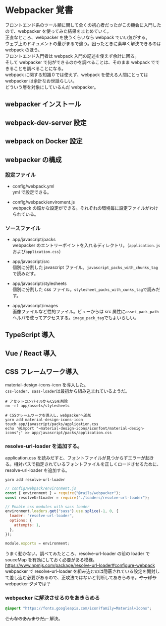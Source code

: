 # Webpacker 覚書

フロントエンド系のツール類に関して全くの初心者だったがこの機会に入門したので、webpacker を使ってみた結果をまとめていく。  
正直なところ、webpacker を使うくらいなら webpack でいい気がする。  
ウェブ上のドキュメントの量がまるで違う。困ったときに素早く解決できるのは webpack のほう。  
フロントエンド入門者は webpack 入門の記述を使えず余計に困る。  
そして webpacker で何ができるのかを調べることは、そのまま webpack でできることを調べることになる。  
webpack に関する知識０では使えず、webpack を使える人間にとっては webpacker は余計なお世話らしい。  
どういう層を対象にしているんだ webpacker。

## webpacker インストール

## webpack-dev-server 設定

## webpack on Docker 設定

## webpacker の構成

### 設定ファイル

- config/webpack.yml  
  yml で設定できる。

- config/webpack/enviroment.js  
  webpack の細かな設定ができる。それぞれの環境毎に設定ファイルがわけられている。

### ソースファイル

- app/javascript/packs  
   webpacker のエントリーポイントを入れるディレクトリ。（`application.js`および`application.css`）

- app/javascript/src  
  個別に分割した javascript ファイル。`javascript_packs_with_chunks_tag`で読みだす。

- app/javascript/stylesheets  
  個別に分割した css ファイル。`stylesheet_packs_with_cunks_tag`で読みだす。

- app/javascript/images  
  画像ファイルなど性的ファイル。ビューからは src 属性に`asset_pack_path`ヘルパを使ってアクセスする。`image_pack_tag`でもよいらしい。

## TypeScript 導入

## Vue / React 導入

## CSS フレームワーク導入

material-design-icons-icon を導入した。  
`css-loader`、`sass-loader`は最初から組み込まれているようだ。

```shell
# アセットコンパイルからCSSを削除
rm -rf app/assets/stylesheets

# CSSフレームワークを導入し、webpackerへ追加
yarn add material-design-icons-icon
touch app/javascript/packs/application.css
echo '@import "~material-design-icons/iconfont/material-design-icons";' >> app/javascript/packs/application.css
```

### resolve-url-loader を追加する。

application.css を読みだすと、フォントファイルが見つからずエラーが起きる。相対パスで指定されているフォントファイルを正しくロードさせるために、resolve-url-loader を追加する。

```shell
yarn add resolve-url-loader
```

```javascript
// config/webpack/environment.js
const { environment } = require("@rails/webpacker");
const resolveUrlLoader = require("./loaders/resolve-url-loader");

// Enable css modules with sass loader
environment.loaders.get("sass").use.splice(-1, 0, {
  loader: "resolve-url-loader",
  options: {
    attempts: 1,
  },
});

module.exports = environment;
```

うまく動かない。調べてみたところ、resolve-url-loader の前の loader で souceMap を有効にしておく必要がある模様。  
<https://www.npmjs.com/package/resolve-url-loader#configure-webpack>  
webpacker で resolve-url-loader を組み込むのは隠蔽されている設定を開封して差し込む必要があるので、正攻法ではないと判断してあきらめる。~~やっぱり webpacker ダメでは？~~

### webpacker に解決させるのをあきらめる

```css
@import "https://fonts.googleapis.com/icon?family=Material+Icons";
```

~~こんなのあんまりだ。~~
解決。
